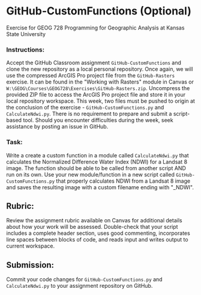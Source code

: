 # GitHub-CustomFunctions (Optional)
Exercise for GEOG 728 Programming for Geographic Analysis at Kansas State University

### Instructions:

Accept the GitHub Classroom assignment <code>GitHub-CustomFunctions</code> and clone the new repository as a local personal repository.  Once again, we will use the compressed ArcGIS Pro project file from the <code>GitHub-Rasters</code> exercise.  It can be found in the "Working with Rasters" module in Canvas or <code>W:\GEOG\Courses\GEOG728\Exercises\GitHub-Rasters.zip</code>.  Uncompress the provided ZIP file to access the ArcGIS Pro project file and store it in your local repository workspace.  This week, two files must be pushed to origin at the conclusion of the exercise - <code>GitHub-CustomFunctions.py</code> and <code>CalculateNdwi.py</code>. There is no requirement to prepare and submit a script-based tool.  Should you encounter difficulties during the week, seek assistance by posting an issue in GitHub.

### Task:

Write a create a custom function in a module called <code>CalculateNdwi.py</code> that calculates the Normalized Difference Water Index (NDWI) for a Landsat 8 image. The function should be able to be called from another script AND run on its own.  Use your new module/function in a new script called <code>GitHub-CustomFunctions.py</code> that properly calculates NDWI from a Landsat 8 image and saves the resulting image with a custom filename ending with "_NDWI".

## Rubric:

Review the assignment rubric available on Canvas for additional details about how your work will be assessed. Double-check that your script includes a complete header section, uses good commenting, incorporates line spaces between blocks of code, and reads input and writes output to current workspace.

## Submission:

Commit your code changes for <code>GitHub-CustomFunctions.py</code> and <code>CalculateNdwi.py</code> to your assignment repository on GitHub.

